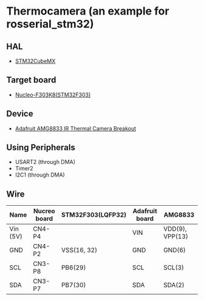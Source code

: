 # Thermocamera (an example for rosserial_stm32)

## HAL
- [STM32CubeMX](http://www.st.com/en/development-tools/stm32cubemx.html)

## Target board
- [Nucleo-F303K8(STM32F303)](http://www.st.com/en/evaluation-tools/nucleo-f303k8.html)

## Device
- [Adafruit AMG8833 IR Thermal Camera Breakout](https://www.adafruit.com/product/3538)

## Using Peripherals
- USART2 (through DMA)
- Timer2
- I2C1 (through DMA)

## Wire
|Name    |Nucreo board|STM32F303(LQFP32)|Adafruit board|AMG8833        |
|--------|------------|-----------------|--------------|---------------|
|Vin (5V)|CN4-P4      |                 |VIN           |VDD(9), VPP(13)|
|GND     |CN4-P2      |VSS(16, 32)      |GND           |GND(6)         |
|SCL     |CN3-P8      |PB6(29)          |SCL           |SCL(3)         |
|SDA     |CN3-P7      |PB7(30)          |SDA           |SDA(2)         |
